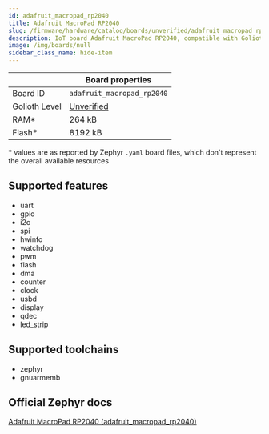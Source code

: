 ```yaml
---
id: adafruit_macropad_rp2040
title: Adafruit MacroPad RP2040
slug: /firmware/hardware/catalog/boards/unverified/adafruit_macropad_rp2040
description: IoT board Adafruit MacroPad RP2040, compatible with Golioth at unverified level.
image: /img/boards/null
sidebar_class_name: hide-item
---
```


[//]: # (This is an auto-generated file, do not edit! Changes to it will be lost upon re-generation)



|                | Board properties     |
| -------------  | -------------------- |
| Board ID       | `adafruit_macropad_rp2040` |
| Golioth Level  | [Unverified](/firmware/hardware#unverified-boards) |
| RAM*           | 264 kB |
| Flash*         | 8192 kB |

\* values are as reported by Zephyr `.yaml` board files, which don't represent the overall available resources



## Supported features

* uart
* gpio
* i2c
* spi
* hwinfo
* watchdog
* pwm
* flash
* dma
* counter
* clock
* usbd
* display
* qdec
* led_strip

## Supported toolchains

* zephyr
* gnuarmemb

## Official Zephyr docs

[Adafruit MacroPad RP2040 (adafruit_macropad_rp2040)](https://docs.zephyrproject.org/latest/boards/adafruit/macropad_rp2040/doc/index.html)

